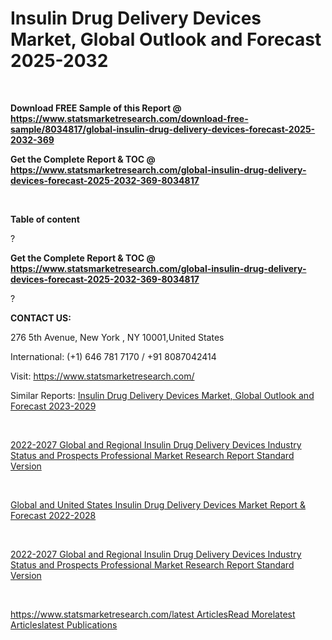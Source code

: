 <h1>Insulin Drug Delivery Devices Market, Global Outlook and Forecast 2025-2032</h1><br/><p><strong>Download FREE Sample of this Report @ <a href="https://www.statsmarketresearch.com/download-free-sample/8034817/global-insulin-drug-delivery-devices-forecast-2025-2032-369">https://www.statsmarketresearch.com/download-free-sample/8034817/global-insulin-drug-delivery-devices-forecast-2025-2032-369</a></strong></p>
 
 
 
 <div><b>Get the Complete Report & TOC @ <a href="https://www.statsmarketresearch.com/global-insulin-drug-delivery-devices-forecast-2025-2032-369-8034817">https://www.statsmarketresearch.com/global-insulin-drug-delivery-devices-forecast-2025-2032-369-8034817</a></b></div>
 
 
 
 <p><br />
 
 <b>Table of content</b></p>
 
 
 
 <p>? </p>
 
 
 
 <div><b>Get the Complete Report & TOC @ <a href="https://www.statsmarketresearch.com/global-insulin-drug-delivery-devices-forecast-2025-2032-369-8034817">https://www.statsmarketresearch.com/global-insulin-drug-delivery-devices-forecast-2025-2032-369-8034817</a></b></div>
 
 
 
 <p>? </p>
 
 
 
 <p><b>CONTACT US:</b><br />
 
 276 5th Avenue, New York , NY 10001,United States<br />
 
 International: (+1) 646 781 7170 / +91 8087042414<br />
 
 Visit: <a href="https://www.statsmarketresearch.com/">https://www.statsmarketresearch.com/</a><br />
 
 Similar Reports: <a href="https://www.statsmarketresearch.com/global-insulin-drug-delivery-devices-forecast-2025-2032-369-8034817">Insulin Drug Delivery Devices Market, Global Outlook and Forecast 2023-2029</a><br />
 
 <br />
 
 <a href="https://www.statsmarketresearch.com/global-insulin-drug-delivery-devices-forecast-2025-2032-369-8034817">2022-2027 Global and Regional Insulin Drug Delivery Devices Industry Status and Prospects Professional Market Research Report Standard Version</a><br />
 
 <br />
 
 <a href="https://www.statsmarketresearch.com/global-insulin-drug-delivery-devices-forecast-2025-2032-369-8034817">Global and United States Insulin Drug Delivery Devices Market Report & Forecast 2022-2028</a><br />
 
 <br />
 
 <a href="https://www.statsmarketresearch.com/global-insulin-drug-delivery-devices-forecast-2025-2032-369-8034817">2022-2027 Global and Regional Insulin Drug Delivery Devices Industry Status and Prospects Professional Market Research Report Standard Version</a><br />
 
 <br />
 
 <a href="https://gyeongbokgung.com">https://www.statsmarketresearch.com/</a><a href="https://hallyeomaritime.com">latest Articles</a><a href="https://jingwansa.com">Read More</a><a href="https://nguoiviet.jp/">latest Articles</a><a href="https://www.intelmarketresearch.com/">latest Publications</a></p>